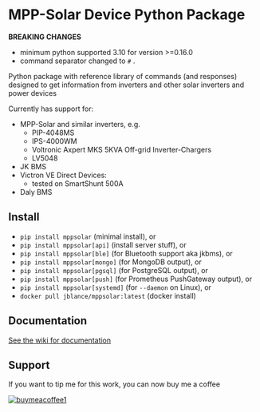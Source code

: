# MPP-Solar Device Python Package #

__BREAKING CHANGES__
- minimum python supported 3.10 for version >=0.16.0
- command separator changed to `#`
.


Python package with reference library of commands (and responses)
designed to get information from inverters and other solar inverters and power devices

Currently has support for:
- MPP-Solar and similar inverters, e.g.
  - PIP-4048MS
  - IPS-4000WM
  - Voltronic Axpert MKS 5KVA Off-grid Inverter-Chargers
  - LV5048
- JK BMS
- Victron VE Direct Devices:
  - tested on SmartShunt 500A
- Daly BMS

## Install ##
- `pip install mppsolar` (minimal install), or
- `pip install mppsolar[api]` (install server stuff), or
- `pip install mppsolar[ble]` (for Bluetooth support aka jkbms), or
- `pip install mppsolar[mongo]` (for MongoDB output), or
- `pip install mppsolar[pgsql]` (for PostgreSQL output), or
- `pip install mppsolar[push]` (for Prometheus PushGateway output), or
- `pip install mppsolar[systemd]` (for `--daemon` on Linux), or
- `docker pull jblance/mppsolar:latest` (docker install)


## Documentation ##
[See the wiki for documentation](https://github.com/jblance/mpp-solar/wiki)

## Support ##
If you want to tip me for this work, you can now buy me a coffee

[![buymeacoffee1](https://user-images.githubusercontent.com/1266998/225745276-54d6a4d4-a1ed-44f9-a1f2-e99eb1aa2812.png)](https://www.buymeacoffee.com/jblance)

